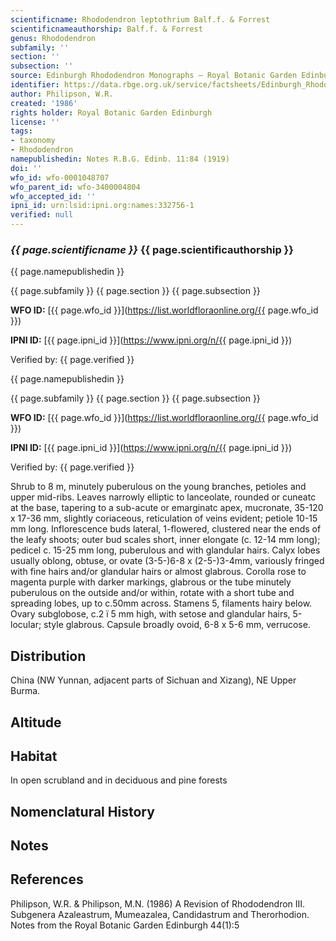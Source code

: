 ```yaml
---
scientificname: Rhododendron leptothrium Balf.f. & Forrest
scientificnameauthorship: Balf.f. & Forrest
genus: Rhododendron
subfamily: ''
section: ''
subsection: ''
source: Edinburgh Rhododendron Monographs – Royal Botanic Garden Edinburgh
identifier: https://data.rbge.org.uk/service/factsheets/Edinburgh_Rhododendron_Monographs.xhtml
author: Philipson, W.R.
created: '1986'
rights holder: Royal Botanic Garden Edinburgh
license: ''
tags:
- taxonomy
- Rhododendron
namepublishedin: Notes R.B.G. Edinb. 11:84 (1919)
doi: ''
wfo_id: wfo-0001048707
wfo_parent_id: wfo-3400004804
wfo_accepted_id: ''
ipni_id: urn:lsid:ipni.org:names:332756-1
verified: null
---
```

### _{{ page.scientificname }}_ {{ page.scientificauthorship }}
 {{ page.namepublishedin }}

{{ page.subfamily }} {{ page.section }} {{ page.subsection }}

**WFO ID:** [{{ page.wfo_id }}](https://list.worldfloraonline.org/{{ page.wfo_id }})

**IPNI ID:** [{{ page.ipni_id }}](https://www.ipni.org/n/{{ page.ipni_id }})

Verified by: {{ page.verified }}

 {{ page.namepublishedin }}

{{ page.subfamily }} {{ page.section }} {{ page.subsection }}

**WFO ID:** [{{ page.wfo_id }}](https://list.worldfloraonline.org/{{ page.wfo_id }})

**IPNI ID:** [{{ page.ipni_id }}](https://www.ipni.org/n/{{ page.ipni_id }})

Verified by: {{ page.verified }}



Shrub to 8 m, minutely puberulous on the young branches, petioles and upper mid-ribs. Leaves narrowly elliptic to lanceolate, rounded or cuneatc at the base, tapering to a sub-acute or emarginatc apex, mucronate, 35-120 x 17-36 mm, slightly coriaceous, reticulation of veins evident; petiole 10-15 mm long. Inflorescence buds lateral, 1-flowered, clustered near the ends of the leafy shoots; outer bud scales short, inner elongate (c. 12-14 mm long); pedicel c. 15-25 mm long, puberulous and with glandular hairs. Calyx lobes usually oblong, obtuse, or ovate (3-5-)6-8 x (2-5-)3-4mm, variously fringed with fine hairs and/or glandular hairs or almost glabrous. Corolla rose to magenta purple with darker markings, glabrous or the tube minutely puberulous on the outside and/or within, rotate with a short tube and spreading lobes, up to c.50mm across. Stamens 5, filaments hairy below. Ovary subglobose, c.2 ï 5 mm high, with setose and glandular hairs, 5-locuIar; style glabrous. Capsule broadly ovoid, 6-8 x 5-6 mm, verrucose.

## Distribution
China (NW Yunnan, adjacent parts of Sichuan and Xizang), NE Upper Burma.

## Altitude


## Habitat
In open scrubland and in deciduous and pine forests

## Nomenclatural History

                       
## Notes


## References

Philipson, W.R. & Philipson, M.N. (1986) A Revision of Rhododendron III. Subgenera Azaleastrum, Mumeazalea, Candidastrum and Therorhodion. Notes from the Royal Botanic Garden Edinburgh 44(1):5
